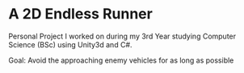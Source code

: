 # A 2D Endless Runner
Personal Project I worked on during my 3rd Year studying Computer Science (BSc) using Unity3d and C#.

Goal: Avoid the approaching enemy vehicles for as long as possible
